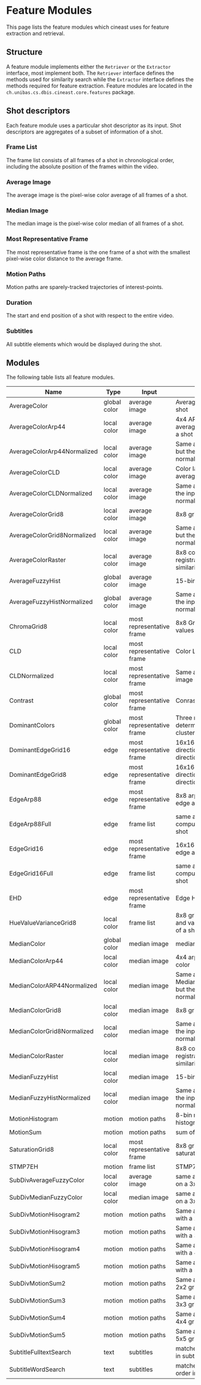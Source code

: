 # Feature Modules
This page lists the feature modules which cineast uses for feature extraction and retrieval.

## Structure
A feature module implements either the `Retriever` or the `Extractor` interface, most implement both. The `Retriever` interface defines the methods used for similarity search while the `Extractor` interface defines the methods required for feature extraction. Feature modules are located in the `ch.unibas.cs.dbis.cineast.core.features` package.

## Shot descriptors
Each feature module uses a particular shot descriptor as its input. Shot descriptors are aggregates of a subset of information of a shot.

### Frame List
The frame list consists of all frames of a shot in chronological order, including the absolute position of the frames within the video.

### Average Image
The average image is the pixel-wise color average of all frames of a shot.

### Median Image
The median image is the pixel-wise color median of all frames of a shot.

### Most Representative Frame
The most representative frame is the one frame of a shot with the smallest pixel-wise color distance to the average frame.

### Motion Paths
Motion paths are sparely-tracked trajectories of interest-points.
 
### Duration
The start and end position of a shot with respect to the entire video.

### Subtitles
All subtitle elements which would be displayed during the shot.

## Modules

The following table lists all feature modules.

|Name|Type|Input|Description|
|-----|-----|-----|------|
|AverageColor|global color|average image|Average over all pixels of a shot|
|AverageColorArp44|local color|average image|4x4 ARP partition-wise average color over all pixels of a shot
|AverageColorArp44Normalized|local color|average image| Same as AverageColorArp44 but the input image gets normalized first
|AverageColorCLD|local color|average image| Color layout descriptor of the average image
|AverageColorCLDNormalized|local color|average image| Same as AverageColorCLD but the input image gets normalized first
|AverageColorGrid8|local color|average image| 8x8 grid-wise average color
|AverageColorGrid8Normalized|local color|average image| Same as AverageColorGrid8 but the input image gets normalized first
|AverageColorRaster|local color|average image| 8x8 color-quantised image, registration is used as similarity measure
|AverageFuzzyHist|global color|average image| 15-bin fuzzy color histogram
|AverageFuzzyHistNormalized|global color|average image| Same as AverageFuzzyHist but the input image gets normalized first
|ChromaGrid8|local color|most representative frame| 8x8 Grid of average chroma values
|CLD|local color|most representative frame| Color Layout descriptor
|CLDNormalized|local color|most representative frame| Same as CLD but the input image gets normalized first
|Contrast|global color|most representative frame| Conrast value of the frame
|DominantColors|global color|most representative frame| Three most dominant colors as determined by k-means clustering
|DominantEdgeGrid16|edge|most representative frame| 16x16 grid of dominant edge direction quantized into 4 directions
|DominantEdgeGrid8|edge|most representative frame| 16x16 grid of dominant edge direction quantized into 4 directions
|EdgeArp88|edge|most representative frame| 8x8 arp partitioned ratio of edge and non-edge pixels
|EdgeArp88Full|edge|frame list| same as EdgeArp88 but computed using all frames of a shot
|EdgeGrid16|edge|most representative frame| 16x16 grid partitioned ratio of edge and non-edge pixels
|EdgeGrid16Full|edge|frame list| same as EdgeGrid16 but computed using all frames of a shot
|EHD|edge|most representative frame| Edge Histogram Descriptor 
|HueValueVarianceGrid8|local color|frame list| 8x8 grid partitioned average and variance of hue and value of a shot
|MedianColor|global color|median image| median color of a shot
|MedianColorArp44|local color|median image| 4x4 arp partitioned median color
|MedianColorARP44Normalized|local color|median image| Same as MedianColorARP44Normalized but the input image gets normalized first
|MedianColorGrid8|local color|median image| 8x8 grid-wise median color
|MedianColorGrid8Normalized|local color|median image| Same as MedianColorGrid8but the input image gets normalized first
|MedianColorRaster|local color|median image| 8x8 color-quantised image, registration is used as similarity measure
|MedianFuzzyHist|local color|median image|15-bin fuzzy color histogram
|MedianFuzzyHistNormalized|local color|median image|Same as MedianFuzzyHistbut the input image gets normalized first
|MotionHistogram|motion|motion paths| 8-bin normalized motion histogram
|MotionSum|motion|motion paths| sum of total trajectory length
|SaturationGrid8|local color| most representative frame| 8x8 grid-partitioned saturation value
|STMP7EH|motion|frame list| STMP7EH motion descriptor
|SubDivAverageFuzzyColor|local color|average image| same as AverageFuzzyHist but on a 3x3 grid-partition
|SubDivMedianFuzzyColor|local color|median image| same as MedianFuzzyHist but on a 3x3 grid-partition
|SubDivMotionHisogram2|motion|motion paths| Same as MotionHistogram but with a 2x2 grid-partition
|SubDivMotionHisogram3|motion|motion paths| Same as MotionHistogram but with a 3x3 grid-partition
|SubDivMotionHisogram4|motion|motion paths| Same as MotionHistogram but with a 4x4 grid-partition
|SubDivMotionHisogram5|motion|motion paths| Same as MotionHistogram but with a 5x5 grid-partition
|SubDivMotionSum2|motion|motion paths| Same as MotionSum but with a 2x2 grid-partition
|SubDivMotionSum3|motion|motion paths| Same as MotionSum but with a 3x3 grid-partition
|SubDivMotionSum4|motion|motion paths| Same as MotionSum but with a 4x4 grid-partition
|SubDivMotionSum5|motion|motion paths| Same as MotionSum but with a 5x5 grid-partition
|SubtitleFulltextSearch|text|subtitles| matches sentence fragments in subtitle elements
|SubtitleWordSearch|text|subtitles| matches words independent of order in subtitle elements